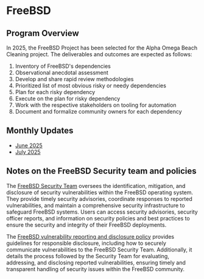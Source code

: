 # FreeBSD

## Program Overview

In 2025, the FreeBSD Project has been selected for the Alpha Omega Beach
Cleaning project. The deliverables and outcomes are expected as follows:

1. Inventory of FreeBSD's dependencies
1. Observational anecdotal assessment
1. Develop and share rapid review methodologies
1. Prioritized list of most obvious risky or needy dependencies
1. Plan for each risky dependency
1. Execute on the plan for risky dependency
1. Work with the respective stakeholders on tooling for automation
1. Document and formalize community owners for each dependency

## Monthly Updates

* [June 2025](update-2025-06.md)
* [July 2025](update-2025-07.md)

## Notes on the FreeBSD Security team and policies

The [FreeBSD Security Team](https://www.freebsd.org/administration/#t-secteam)
oversees the identification, mitigation, and disclosure of security
vulnerabilities within the FreeBSD operating system. They provide timely
security advisories, coordinate responses to reported vulnerabilities, and
maintain a comprehensive security infrastructure to safeguard FreeBSD systems.
Users can access security advisories, security officer reports, and information
on security policies and best practices to ensure the security and integrity of
their FreeBSD deployments.

The [FreeBSD vulnerability reporting and disclosure
policy](https://www.freebsd.org/security/reporting/) provides guidelines for
responsible disclosure, including how to securely communicate vulnerabilities to
the FreeBSD Security Team. Additionally, it details the process followed by the
Security Team for evaluating, addressing, and disclosing reported
vulnerabilities, ensuring timely and transparent handling of security issues
within the FreeBSD community. 
